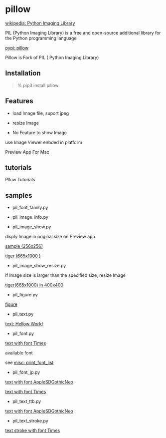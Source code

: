 pillow
===============

[wikipedia: Python Imaging Library](https://en.wikipedia.org/wiki/Python_Imaging_Library)

PIL (Python Imaging Library) is a free and open-source additional library for the Python programming language

[pypi: pillow](https://pypi.org/project/pillow/)

Pillow is Fork of PIL ( Python Imaging Library) 

 ## Installation

> % pip3 install pillow

## Features

- load Image file,  suport jpeg  

 - resize Image

-  No Feature to show Image    

use Image Viewer enbded in platform

Preview App For Mac

## tutorials

Pllow Tutorials

## samples

- pil_font_family.py

- pil_image_info.py

- pil_image_show.py  

disply Image in original size on Preview app  

 [sample (256x256)](https://github.com//ohwada/MAC_cpp_Samples/tree/master/MAC_Python_Samples/screenshots/pil_image_show_sample.png)  

 [tiger (665x1000 )](https://github.com//ohwada/MAC_cpp_Samples/tree/master/MAC_Python_Samples/screenshots/pil_image_show_tiger.png)  

- pil_image_show_resize.py  

If Image size is larger than the specified size, resize Image  

 [tiger(665x1000) in 400x400](https://github.com//ohwada/MAC_cpp_Samples/tree/master/MAC_Python_Samples/screenshots/pil_image_show_resize_tiger.png)

- pil_figure.py  
  
 [figure](https://github.com//ohwada/MAC_cpp_Samples/tree/master/MAC_Python_Samples/result/pil_figure.png)

- pil_text.py  

 [text: Hellow World](https://github.com//ohwada/MAC_cpp_Samples/tree/master/MAC_Python_Samples/result/pil_text.png)

- pil_font.py  

 [text with font Times](https://github.com//ohwada/MAC_cpp_Samples/tree/master/MAC_Python_Samples/result/pil_font_Times.png)

available font  

see  [misc: print_font_list](https://github.com//ohwada/MAC_cpp_Samples/tree/master/MAC_Python_Samples/misc)

- pil_font_jp.py  
  
 [text with font AppleSDGothicNeo](https://github.com//ohwada/MAC_cpp_Samples/tree/master/MAC_Python_Samples/result/pil_font_jp_AppleSDGothicNeo.png)  

 [text with font Times](https://github.com//ohwada/MAC_cpp_Samples/tree/master/MAC_Python_Samples/result/pil_font_jp_Times.png)  

- pil_text_ttb.py

 [text with font AppleSDGothicNeo](https://github.com//ohwada/MAC_cpp_Samples/tree/master/MAC_Python_Samples/result/pil_text_ttb_AppleSDGothicNeo.png)

- pil_text_stroke.py

 [text stroke with font Times](https://github.com//ohwada/MAC_cpp_Samples/tree/master/MAC_Python_Samples/result/pil_text_stroke_Times.png)

